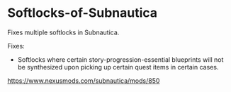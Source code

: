 # Softlocks-of-Subnautica
Fixes multiple softlocks in Subnautica.

Fixes: 
  - Softlocks where certain story-progression-essential blueprints will not be synthesized upon picking up certain quest items in certain cases.

https://www.nexusmods.com/subnautica/mods/850

